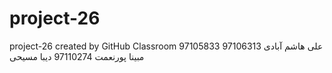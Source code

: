 # project-26
project-26 created by GitHub Classroom
علی هاشم آبادی 97106313
97105833 مبینا پورنعمت
97110274 دیبا مسیحی
